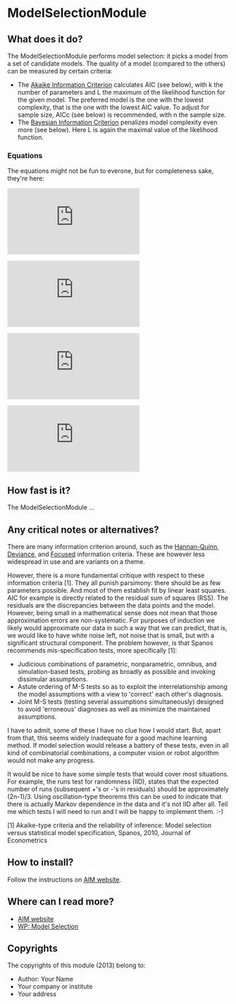 <!-- Uses markdown syntax for neat display at github. This is the most important thing to your user. Be not afraid that
	you are too long-winded. If you tell someone what the Battacharyya distance is, they probably will appreciate
	that even if they already know. Be also clear about its complexity, say if it is exponential in time or the 
	number of pixels for example. 

	Tips on syntax:
	
	Use pictures:
	  ![picture](https://raw.github.com/git_username/git_repos/master/module_name/some_doc_folder/picture.jpg)

	Use math notation (http://stackoverflow.com/questions/11256433):
	- Experiment on http://latex.codecogs.com/gif.latex?c=\sqrt{E/m} to check your equation
	- Encode the math part c=\sqrt{E/m} on http://www.url-encode-decode.com/urlencode
	- And write it in markdown syntax as:
	   ![equation](http://latex.codecogs.com/gif.latex?c%3D%5Csqrt%7BE%2Fm%7D)
	
	Equations used:
	- AIC=2*k-2*ln(L)
	- AICc=2*k-2*ln(L)+\frac{2*k*(k+1)}{n-k-1}
	- BIC=-2*ln(L)+k*ln(n)
	- L_{max}=\underset{\theta}{\operatorname{max}}\{p(x|\theta,M)\}
-->

# ModelSelectionModule

## What does it do?

The ModelSelectionModule performs model selection: it picks a model from a set of candidate models. The quality of a model (compared to the others) can be measured by certain criteria:

* The [Akaike Information Criterion](https://en.wikipedia.org/wiki/Akaike_information_criterion) calculates AIC (see below), with k the number of parameters and L the maximum of the likelihood function for the given model. The preferred model is the one with the lowest complexity, that is the one with the lowest AIC value. To adjust for sample size, AICc (see below) is recommended, with n the sample size.
* The [Bayesian Information Criterion](https://en.wikipedia.org/wiki/Bayesian_information_criterion) penalizes model complexity even more (see below). Here L is again the maximal value of the likelihood function.

### Equations

The equations might not be fun to everone, but for completeness sake, they're here:

![equation](http://latex.codecogs.com/gif.latex?AIC%3D2*k-2*ln%28L%29)

![equation](http://latex.codecogs.com/gif.latex?AICc%3D2*k-2*ln%28L%29%2B%5Cfrac%7B2*k*%28k%2B1%29%7D%7Bn-k-1%7D) 

![equation](http://latex.codecogs.com/gif.latex?BIC%3D-2*ln%28L%29%2Bk*ln%28n%29)

![equation](http://latex.codecogs.com/gif.latex?L_%7Bmax%7D%3D%5Cunderset%7B%5Ctheta%7D%7B%5Coperatorname%7Bmax%7D%7D%5C%7Bp%28x%7C%5Ctheta%2CM%29%5C%7D)

## How fast is it?

The ModelSelectionModule ...

## Any critical notes or alternatives?

There are many information criterion around, such as the [Hannan-Quinn](https://en.wikipedia.org/wiki/Hannan%E2%80%93Quinn_information_criterion), [Deviance](https://en.wikipedia.org/wiki/Deviance_information_criterion), and [Focused](https://en.wikipedia.org/wiki/Focused_information_criterion) information criteria. These are however less widespread in use and are variants on a theme.

However, there is a more fundamental critique with respect to these information criteria [1]. They all punish parsimony: there should be as few parameters possible. And most of them establish fit by linear least squares. AIC for example is directly related to the residual sum of squares (RSS). The residuals are the discrepancies between the data points and the model. However, being small in a mathematical sense does not mean that those approximation errors are non-systematic. For purposes of induction we likely would approximate our data in such a way that we can predict, that is, we would like to have white noise left, not noise that is small, but with a significant structural component. The problem however, is that Spanos recommends mis-specification tests, more specifically [1]:

* Judicious combinations of parametric, nonparametric, omnibus, and simulation-based tests, probing as broadly as possible and invoking dissimular assumptions.
* Astute ordering of M-S tests so as to exploit the interrelationship among the model assumptions with a view to 'correct' each other's diagnosis.
* Joint M-S tests (testing several assumptions simultaneously) designed to avoid 'erroneous' diagnoses as well as minimize the maintained assumptions.

I have to admit, some of these I have no clue how I would start. But, apart from that, this seems widely inadequate for a good machine learning method. If model selection would release a battery of these tests, even in all kind of combinatorial combinations, a computer vision or robot algorithm would not make any progress.

It would be nice to have some simple tests that would cover most situations. For example, the runs test for randomness (IID), states that the expected number of runs (subsequent +'s or -'s in residuals) should be approximately (2n-1)/3. Using oscillation-type theorems this can be used to indicate that there is actually Markov dependence in the data and it's not IID after all. Tell me which tests I will need to run and I will be happy to implement them. :-)

[1] Akaike-type criteria and the reliability of inference: Model selection versus statistical model specification, Spanos, 2010, Journal of Econometrics

## How to install?

Follow the instructions on [AIM website](http://dobots.github.com/aim/). 

## Where can I read more?

* [AIM website](http://dobots.github.com/aim-bzr/) 
* [WP: Model Selection](https://en.wikipedia.org/wiki/Model_selection)

## Copyrights
The copyrights of this module (2013) belong to:

- Author: Your Name
- Your company or institute
- Your address


